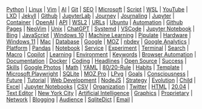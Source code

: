 
[Python](/python/) | [Linux](/linux/) | [Vim](/vim/) | [AI](/ai/) | [Git](/git/) | 
[SEO](/seo/) | [Microsoft](/microsoft/) | [Script](/script/) | [WSL](/wsl/) | [YouTube](/youtube/) | 
[LXD](/lxd/) | [Jekyll](/jekyll/) | [Github](/github/) | [JupyterLab](/jupyterlab/) | [Journey](/journey/) | 
[Journaling](/journaling/) | [Jupyter](/jupyter/) | [Container](/container/) | [OpenAI](/openai/) | [API](/api/) | 
[WSL2](/wsl2/) | [URLs](/url/) | [Ubuntu](/ubuntu/) | [Automation](/automation/) | [Github Pages](/github-pages/) | 
[NeoVim](/neovim/) | [Unix](/unix/) | [ChatGPT](/chatgpt/) | [Systemd](/systemd/) | [VSCode](/vscode/) | 
[Jupyter Notebook](/jupyter-notebook/) | [Bing](/bing/) | [JavaScript](/javascript/) | [Windows 10](/windows-10/) | [Machine Learning](/machine-learning/) | 
[Pipulate](/pipulate/) | [Hardware](/hardware/) | [Windows 11](/windows-11/) | [Mac](/mac/) | [Database](/database/) | 
[Google](/google/) | [MOZ](/moz/) | [nbdev](/nbdev/) | [Google Analytics](/google-analytics/) | [Platform](/platform/) | 
[Pandas](/panda/) | [Notebook](/notebook/) | [Service](/service/) | [Experiment](/experiment/) | [Terminal](/terminal/) | 
[Search](/search/) | [Macro](/macro/) | [Copilot](/copilot/) | [Learning](/learning/) | [Environment](/environment/) | 
[Keywords](/keywords/) | [Browser Automation](/browser-automation/) | [Documentation](/documentation/) | [Docker](/docker/) | [Coding](/coding/) | 
[Headlines](/headline/) | [Open Source](/open-source/) | [Success](/success/) | [Skills](/skill/) | [Google Photos](/google-photos/) | 
[Math](/math/) | [YAML](/yaml/) | [80/20-Rule](/80-20-rule/) | [Habits](/habit/) | [Template](/template/) | 
[Microsoft Playwright](/microsoft-playwright/) | [SQLite](/sqlite/) | [MOZ Pro](/moz-pro/) | [LPvg](/lpvg/) | [Goals](/goal/) | 
[Consciousness](/consciousness/) | [Future](/future/) | [Tutorial](/tutorial/) | [Web Development](/web-development/) | [NodeJS](/nodejs/) | 
[Strategy](/strategy/) | [Evolution](/evolution/) | [Child](/child/) | [Excel](/excel/) | [Jupyter Notebooks](/jupyter-notebooks/) | 
[CSV](/csv/) | [Organization](/organization/) | [Twitter](/twitter/) | [HTML](/html/) | [20.04](/20-04/) | 
[Text Editor](/text-editor/) | [New York City](/new-york-city/) | [Artificial Intelligence](/artificial-intelligence/) | [Graphics](/graphic/) | [Proprietary](/proprietary/) | 
[Network](/network/) | [Blogging](/blogging/) | [Audience](/audience/) | [SqliteDict](/sqlitedict/) | [Email](/email/) | 